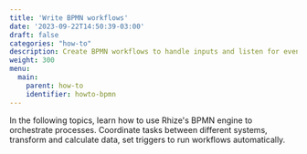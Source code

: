 ```yaml
---
title: 'Write BPMN workflows'
date: '2023-09-22T14:50:39-03:00'
draft: false
categories: "how-to"
description: Create BPMN workflows to handle inputs and listen for events, and throw triggers.
weight: 300
menu:
  main:
    parent: how-to
    identifier: howto-bpmn
---
```


In the following topics, learn how to use Rhize's BPMN engine to orchestrate processes.
Coordinate tasks between different systems, transform and calculate data, set triggers to run workflows automatically.

